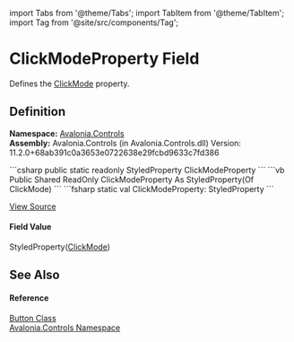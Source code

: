 import Tabs from '@theme/Tabs'; 
import TabItem from '@theme/TabItem'; 
import Tag from '@site/src/components/Tag'; 

# ClickModeProperty Field


Defines the <a href="P_Avalonia_Controls_Button_ClickMode">ClickMode</a> property.



## Definition
**Namespace:** <a href="N_Avalonia_Controls">Avalonia.Controls</a>  
**Assembly:** Avalonia.Controls (in Avalonia.Controls.dll) Version: 11.2.0+68ab391c0a3653e0722638e29fcbd9633c7fd386

<Tabs groupId="api-code-preview">
<TabItem value="csharp" label="C#">
```csharp
public static readonly StyledProperty<ClickMode> ClickModeProperty
```
</TabItem>
<TabItem value="vb" label="VB">
```vb
Public Shared ReadOnly ClickModeProperty As StyledProperty(Of ClickMode)
```
</TabItem>
<TabItem value="fsharp" label="F#">
```fsharp
static val ClickModeProperty: StyledProperty<ClickMode>
```
</TabItem>
</Tabs>



<a href="https://github.com/AvaloniaUI/Avalonia/tree/master/srcAvalonia.Controls/Button.cs" title="View the source code">View Source</a>



#### Field Value
StyledProperty(<a href="T_Avalonia_Controls_ClickMode">ClickMode</a>)

## See Also


#### Reference
<a href="T_Avalonia_Controls_Button">Button Class</a>  
<a href="N_Avalonia_Controls">Avalonia.Controls Namespace</a>  
